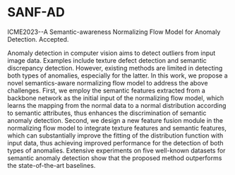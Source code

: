 # SANF-AD
ICME2023--A Semantic-awareness Normalizing Flow Model for Anomaly Detection. 
Accepted.



Anomaly detection in computer vision aims to detect outliers from input image data. Examples include texture defect detection and semantic discrepancy detection. However, existing methods are limited in detecting both types of anomalies, especially for the latter. In this work, we propose a novel semantics-aware normalizing flow model to address the above challenges. First, we employ the semantic features extracted from a backbone network as the initial input of the normalizing flow model, which learns the mapping from the normal data to a normal distribution according to semantic attributes, thus enhances the discrimination of semantic anomaly detection. Second, we design a new feature fusion module in the normalizing flow model to integrate texture features and semantic features, which can substantially improve the fitting of the distribution function with input data, thus achieving improved performance for the detection of both types of anomalies. Extensive experiments on five well-known datasets for semantic anomaly detection show that the proposed method outperforms the state-of-the-art baselines.
